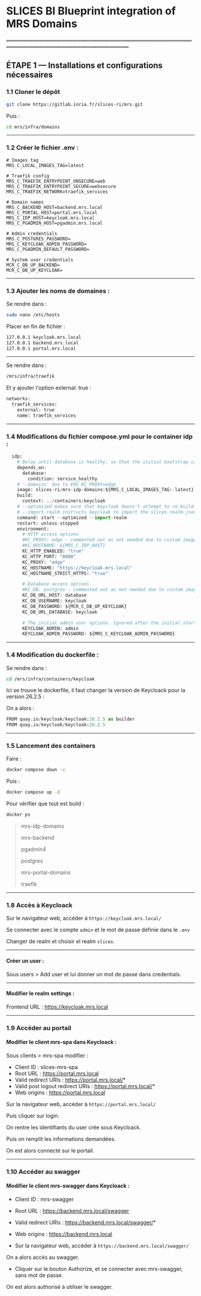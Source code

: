 # SLICES BI Blueprint integration of MRS Domains

═══════════════════════════════════════════════════════════════════════════════════

## ÉTAPE 1 — Installations et configurations nécessaires

### 1.1 Cloner le dépôt
```bash
git clone https://gitlab.inria.fr/slices-ri/mrs.git
```
Puis :
```bash
cd mrs/infra/domains
```

---

### 1.2 Créer le fichier .env :
```env
# Images tag
MRS_C_LOCAL_IMAGES_TAG=latest

# Traefik config
MRS_C_TRAEFIK_ENTRYPOINT_UNSECURE=web
MRS_C_TRAEFIK_ENTRYPOINT_SECURE=websecure
MRS_C_TRAEFIK_NETWORK=traefik_services

# Domain names
MRS_C_BACKEND_HOST=backend.mrs.local
MRS_C_PORTAL_HOST=portal.mrs.local
MRS_C_IDP_HOST=keycloak.mrs.local
MRS_C_PGADMIN_HOST=pgadmin.mrs.local

# Admin credentials
MRS_C_POSTGRES_PASSWORD=
MRS_C_KEYCLOAK_ADMIN_PASSWORD=
MRS_C_PGADMIN_DEFAULT_PASSWORD=

# System user credentials
MCR_C_DB_UP_BACKEND=
MCR_C_DB_UP_KEYCLOAK=
```

---

### 1.3 Ajouter les noms de domaines :

Se rendre dans :
```bash
sudo nano /etc/hosts
```

Placer en fin de fichier :
```bash
127.0.0.1 keycloak.mrs.local
127.0.0.1 backend.mrs.local
127.0.0.1 portal.mrs.local
```

---

Se rendre dans :
```bash
/mrs/infra/traefik
```

Et y ajouter l'option external: true :
```python
networks:
  traefik_services:
    external: true
    name: traefik_services
```

---

### 1.4 Modifications du fichier compose.yml pour le container idp :
```python
  idp:
    # Delay until database is healthy, so that the initial bootstrap can complete successfully
    depends_on:
      database:
        condition: service_healthy
    # '-domains' due to ENV KC_PROXY=edge
    image: slices-ri/mrs-idp-domains:${MRS_C_LOCAL_IMAGES_TAG:-latest}
    build:
      context: ../containers/keycloak
    # --optimized makes sure that keycloak doesn't attempt to re-build itself at the start (causes longer start times)
    # --import-realm instructs keycloak to import the slices.realm.json
    command: start --optimized --import-realm
    restart: unless-stopped
    environment:
      # HTTP access options
      #KC_PROXY: edge - commented out as not needed due to custom image & --optimized
      #KC_HOSTNAME: ${MRS_C_IDP_HOST}
      KC_HTTP_ENABLED: "true"
      KC_HTTP_PORT: "8080"
      KC_PROXY: "edge"
      KC_HOSTNAME: "https://keycloak.mrs.local"
      KC_HOSTNAME_STRICT_HTTPS: "true"

      # Database access options
      #KC_DB: postgres - commented out as not needed due to custom image & --optimized
      KC_DB_URL_HOST: database
      KC_DB_USERNAME: keycloak
      KC_DB_PASSWORD: ${MCR_C_DB_UP_KEYCLOAK}
      KC_DB_URL_DATABASE: keycloak

      # The initial admin user options. Ignored after the initial startup
      KEYCLOAK_ADMIN: admin
      KEYCLOAK_ADMIN_PASSWORD: ${MRS_C_KEYCLOAK_ADMIN_PASSWORD}
```

---

### 1.4 Modification du dockerfile :

Se rendre dans :
```bash
cd /mrs/infra/containers/keycloak
```

Ici se trouve le dockerfile, il faut changer la version de Keycloack pour la version 26.2.5 :

On a alors :
```python
FROM quay.io/keycloak/keycloak:26.2.5 as builder
FROM quay.io/keycloak/keycloak:26.2.5
```

---

### 1.5 Lancement des containers

Faire :
```bash
docker compose down -v
```
Puis :
```bash
docker compose up -d 
```

Pour vérifier que tout est build :
```bash
docker ps
```
> mrs-idp-domains
>
> mrs-backend
> 
> pgadmin4
> 
> postgres
>
> mrs-portal-domains
>
> traefik
>

---

### 1.8 Accès à Keycloack

Sur le navigateur web, accéder à `https://keycloak.mrs.local/`

Se connecter avec le compte `admin` et le mot de passe définie dans le `.env`

Changer de realm et choisir el realm `slices`.

---

#### Créer un user :

Sous users > Add user et lui donner un mot de passe dans credentials.

---

#### Modifier le realm settings :

Frontend URL : https://keycloak.mrs.local

---

### 1.9 Accéder au portail

#### Modifier le client mrs-spa dans Keycloack :

Sous clients > mrs-spa modifier :

- Client ID : slices-mrs-spa
- Root URL : https://portal.mrs.local
- Valid redirect URIs : https://portal.mrs.local/*
- Valid post logout redirect URIs : https://portal.mrs.local/*
- Web origins : https://portal.mrs.local
  
Sur la navigateur web, accéder à `https://portal.mrs.local/`

Puis cliquer sur login.

On rentre les identifiants du user crée sous Keycloack.

Puis on remplit les informations demandées.

On est alors connecté sur le portail.

---

### 1.10 Accéder au swagger

#### Modifier le client mrs-swagger dans Keycloack :
- Client ID : mrs-swagger
- Root URL : https://backend.mrs.local/swagger
- Valid redirect URIs : https://backend.mrs.local/swagger/*
- Web origins : https://backend.mrs.local

- Sur la navigateur web, accéder à `https://backend.mrs.local/swagger/`

On a alors accès au swagger.

- Cliquer sur le bouton Authorize, et se connecter avec mrs-swagger, sans mot de passe.

On est alors authorisé à utiliser le swagger.



